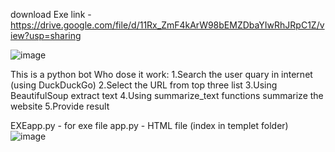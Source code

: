 download Exe link -https://drive.google.com/file/d/11Rx_ZmF4kArW98bEMZDbaYIwRhJRpC1Z/view?usp=sharing

![image](https://github.com/user-attachments/assets/9f1348a9-7aab-4e74-884b-ded1a45b4b19)

This is a python bot 
Who dose it work:
1.Search the user quary in internet (using DuckDuckGo)
2.Select the URL from top three list
3.Using BeautifulSoup extract text
4.Using summarize_text functions summarize the website 
5.Provide result

EXEapp.py - for exe file
app.py    - HTML file (index in templet folder)
![image](https://github.com/user-attachments/assets/ade7e41d-173a-4374-9f4d-903a59782c8f)
